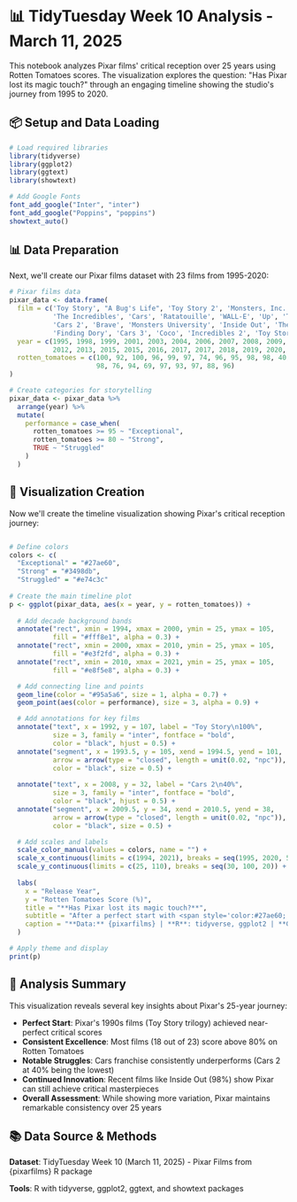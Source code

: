 # 📊 TidyTuesday Week 10 Analysis - March 11, 2025

This notebook analyzes Pixar films' critical reception over 25 years using Rotten Tomatoes scores. The visualization explores the question: "Has Pixar lost its magic touch?" through an engaging timeline showing the studio's journey from 1995 to 2020.

## 📦 Setup and Data Loading

```r
# Load required libraries
library(tidyverse)
library(ggplot2)
library(ggtext)
library(showtext)

# Add Google Fonts
font_add_google("Inter", "inter")
font_add_google("Poppins", "poppins")
showtext_auto()
```

## 📊 Data Preparation

Next, we'll create our Pixar films dataset with 23 films from 1995-2020:

```r
# Pixar films data
pixar_data <- data.frame(
  film = c('Toy Story', "A Bug's Life", 'Toy Story 2', 'Monsters, Inc.', 'Finding Nemo', 
           'The Incredibles', 'Cars', 'Ratatouille', 'WALL-E', 'Up', 'Toy Story 3', 
           'Cars 2', 'Brave', 'Monsters University', 'Inside Out', 'The Good Dinosaur', 
           'Finding Dory', 'Cars 3', 'Coco', 'Incredibles 2', 'Toy Story 4', 'Onward', 'Soul'),
  year = c(1995, 1998, 1999, 2001, 2003, 2004, 2006, 2007, 2008, 2009, 2010, 2011, 
           2012, 2013, 2015, 2015, 2016, 2017, 2017, 2018, 2019, 2020, 2020),
  rotten_tomatoes = c(100, 92, 100, 96, 99, 97, 74, 96, 95, 98, 98, 40, 78, 80, 
                      98, 76, 94, 69, 97, 93, 97, 88, 96)
)

# Create categories for storytelling
pixar_data <- pixar_data %>%
  arrange(year) %>%
  mutate(
    performance = case_when(
      rotten_tomatoes >= 95 ~ "Exceptional",
      rotten_tomatoes >= 80 ~ "Strong", 
      TRUE ~ "Struggled"
    )
  )
```

## 🎨 Visualization Creation

Now we'll create the timeline visualization showing Pixar's critical reception journey:

```r

# Define colors
colors <- c(
  "Exceptional" = "#27ae60",
  "Strong" = "#3498db", 
  "Struggled" = "#e74c3c"
 
# Create the main timeline plot
p <- ggplot(pixar_data, aes(x = year, y = rotten_tomatoes)) +
  
  # Add decade background bands
  annotate("rect", xmin = 1994, xmax = 2000, ymin = 25, ymax = 105, 
           fill = "#fff8e1", alpha = 0.3) +
  annotate("rect", xmin = 2000, xmax = 2010, ymin = 25, ymax = 105, 
           fill = "#e3f2fd", alpha = 0.3) +
  annotate("rect", xmin = 2010, xmax = 2021, ymin = 25, ymax = 105, 
           fill = "#e8f5e8", alpha = 0.3) +

  # Add connecting line and points
  geom_line(color = "#95a5a6", size = 1, alpha = 0.7) +
  geom_point(aes(color = performance), size = 3, alpha = 0.9) +

  # Add annotations for key films
  annotate("text", x = 1992, y = 107, label = "Toy Story\n100%", 
           size = 3, family = "inter", fontface = "bold", 
           color = "black", hjust = 0.5) +
  annotate("segment", x = 1993.5, y = 105, xend = 1994.5, yend = 101,
           arrow = arrow(type = "closed", length = unit(0.02, "npc")),
           color = "black", size = 0.5) +
  
  annotate("text", x = 2008, y = 32, label = "Cars 2\n40%", 
           size = 3, family = "inter", fontface = "bold", 
           color = "black", hjust = 0.5) +
  annotate("segment", x = 2009.5, y = 34, xend = 2010.5, yend = 38,
           arrow = arrow(type = "closed", length = unit(0.02, "npc")),
           color = "black", size = 0.5) +

  # Add scales and labels
  scale_color_manual(values = colors, name = "") +
  scale_x_continuous(limits = c(1994, 2021), breaks = seq(1995, 2020, 5)) +
  scale_y_continuous(limits = c(25, 110), breaks = seq(30, 100, 20)) +
  
  labs(
    x = "Release Year",
    y = "Rotten Tomatoes Score (%)",
    title = "**Has Pixar lost its magic touch?**",
    subtitle = "After a perfect start with <span style='color:#27ae60;'>**exceptional films above 95%**</span> in the 1990s, Pixar's critical reception shows more variation. While most films still achieve <span style='color:#3498db;'>**strong ratings above 80%**</span>, the 2010s introduced <span style='color:#e74c3c;'>**notable struggles**</span> alongside continued <span style='color:#27ae60;'>**masterpieces**</span>.",
    caption = "**Data:** {pixarfilms} | **R**: tidyverse, ggplot2 | **Graphic:** Louie Christopher Wee"
  )

# Apply theme and display
print(p)
```

## 📝 Analysis Summary

This visualization reveals several key insights about Pixar's 25-year journey:

- **Perfect Start**: Pixar's 1990s films (Toy Story trilogy) achieved near-perfect critical scores
- **Consistent Excellence**: Most films (18 out of 23) score above 80% on Rotten Tomatoes
- **Notable Struggles**: Cars franchise consistently underperforms (Cars 2 at 40% being the lowest)
- **Continued Innovation**: Recent films like Inside Out (98%) show Pixar can still achieve critical masterpieces
- **Overall Assessment**: While showing more variation, Pixar maintains remarkable consistency over 25 years

## 📚 Data Source & Methods

**Dataset**: TidyTuesday Week 10 (March 11, 2025) - Pixar Films from {pixarfilms} R package

**Tools**: R with tidyverse, ggplot2, ggtext, and showtext packages
